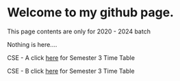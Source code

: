 # Welcome to my github page.


This page contents are only for 2020 - 2024 batch

Nothing is here....

CSE - A click [here](https://udhayarajan.github.io/SEM3classA) for Semester 3 Time Table

CSE - B click [here](https://udhayarajan.github.io/SEM3classB) for Semester 3 Time Table
